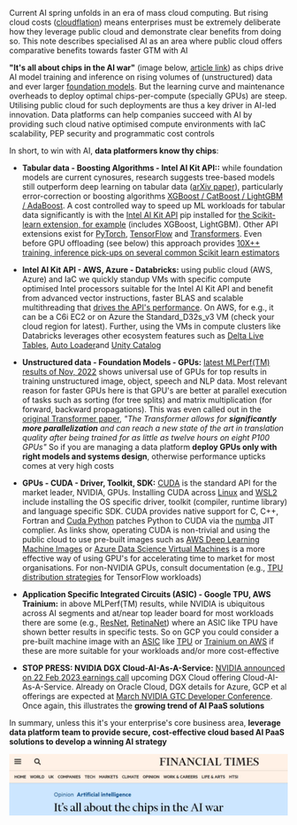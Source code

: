 Current AI spring unfolds in an era of mass cloud computing. But rising cloud costs ([cloudflation](https://www.forbes.com/sites/forbestechcouncil/2023/02/23/three-tips-to-navigate-cloud-flation/)) means enterprises must be extremely deliberate how they leverage public cloud and demonstrate clear benefits from doing so. This note describes specialised AI as an area where public cloud offers comparative benefits towards faster GTM with AI 

**"It's all about chips in the AI war"** (image below, [article link](https://www.ft.com/content/0a16c45f-5739-43ad-abdc-1b91afa83e0d)) as chips drive AI model training and inference on rising volumes of (unstructured) data and ever larger [foundation models](https://en.wikipedia.org/wiki/Foundation_models). But the learning curve and maintenance overheads to deploy optimal chips-per-compute (specially GPUs) are steep. Utilising public cloud for such deployments are thus a key driver in AI-led innovation. Data platforms can help companies succeed with AI by providing such cloud native optimised compute environments with IaC scalability, PEP security and programmatic cost controls  

In short, to win with AI, **data platformers know thy chips**: 

- **Tabular data - Boosting Algorithms - Intel AI Kit API::** while foundation models are current cynosures, research suggests tree-based models still outperform deep learning on tabular data ([arXiv paper](https://arxiv.org/abs/2207.08815)), particularly error-correction or boosting algorithms [XGBoost / CatBoost / LightGBM / AdaBoost](https://www.geeksforgeeks.org/gradientboosting-vs-adaboost-vs-xgboost-vs-catboost-vs-lightgbm/). A cost controlled way to speed up ML workloads for tabular data significantly is with the [Intel AI Kit API](https://www.intel.com/content/www/us/en/developer/tools/oneapi/ai-analytics-toolkit.html#gs.qdpxi0) pip installed for [the Scikit-learn extension, for example](https://pypi.org/project/scikit-learn-intelex/) (includes XGBoost, LightGBM). Other API extensions exist for [PyTorch](https://pypi.org/project/intel-extension-for-pytorch/), [TensorFlow](https://pypi.org/project/intel-extension-for-tensorflow/) and [Transformers](https://pypi.org/project/intel-extension-for-transformers/). Even before GPU offloading (see below) this approach provides [10X++ training, inference pick-ups on several common Scikit learn estimators](https://github.com/intel/scikit-learn-intelex#-acceleration) 

- **Intel AI Kit API - AWS, Azure - Databricks:** using public cloud (AWS, Azure) and IaC we quickly standup VMs with specific compute optimised Intel processors suitable for the Intel AI Kit API and benefit from advanced vector instructions, faster BLAS and scalable multithreading that [drives the API's performance](https://www.intel.com/content/www/us/en/developer/tools/oneapi/onedal.html#gs.r3jyga). On AWS, for e.g., it can be a C6i EC2 or on Azure the Standard_D32s_v3 VM (check your cloud region for latest). Further, using the VMs in compute clusters like Databricks leverages other ecosystem features such as [Delta Live Tables](https://www.databricks.com/product/delta-live-tables), [Auto Loader](https://learn.microsoft.com/en-us/azure/databricks/ingestion/auto-loader/)and [Unity Catalog](https://www.databricks.com/product/unity-catalog)  

- **Unstructured data - Foundation Models - GPUs:** [latest MLPerf(TM) results of Nov, 2022](https://mlcommons.org/en/training-normal-21/) shows universal use of GPUs for top results in training unstructured image, object, speech and NLP data. Most relevant reason for faster GPUs here is that GPU's are better at parallel execution of tasks such as sorting (for tree splits) and matrix multiplication (for forward, backward propagations). This was even called out in the [original Transformer paper](https://arxiv.org/abs/1706.03762), *"The Transformer allows for **significantly more parallelization** and can reach a new state of the art in translation quality after being trained for as little as twelve hours on eight P100 GPUs"* So if you are managing a data platform **deploy GPUs only with right models and systems design**, otherwise performance upticks comes at very high costs 

- **GPUs - CUDA - Driver, Toolkit, SDK:** [CUDA](https://en.wikipedia.org/wiki/CUDA) is the standard API for the market leader, NVIDIA, GPUs. Installing CUDA across [Linux](https://docs.nvidia.com/cuda/cuda-installation-guide-linux/index.html) and [WSL2](https://docs.nvidia.com/cuda/wsl-user-guide/index.html#getting-started-with-cuda-on-wsl) include installing the OS specific driver, toolkit (compiler, runtime library) and language specific SDK. CUDA provides native support for C, C++, Fortran and [Cuda Python](https://developer.nvidia.com/how-to-cuda-python) patches Python to CUDA via the [numba](https://numba.pydata.org/) JIT complier. As links show, operating CUDA is non-trivial and using the public cloud to use pre-built images such as [AWS Deep Learning Machine Images](https://aws.amazon.com/machine-learning/amis/) or [Azure Data Science Virtual Machines](https://azure.microsoft.com/en-us/products/virtual-machines/data-science-virtual-machines/) is a more effective way of using GPU's for accelerating time to market for most organisations. For non-NVIDIA GPUs, consult documentation (e.g., [TPU distribution strategies](https://www.tensorflow.org/guide/tpu#distribution_strategies) for TensorFlow workloads)

- **Application Specific Integrated Circuits (ASIC) - Google TPU, AWS Trainium:** in above MLPerf(TM) results, while NVIDIA is ubiquitous across AI segments and at/near top leader board for most workloads there are some (e.g., [ResNet](https://en.wikipedia.org/wiki/Residual_neural_network), [RetinaNet](https://paperswithcode.com/method/retinanet)) where an ASIC like TPU have shown better results in specific tests. So on GCP you could consider a pre-built machine image with an [ASIC](https://en.wikipedia.org/wiki/Application-specific_integrated_circuit) like [TPU](https://cloud.google.com/tpu/docs/tpus) or [Trainium on AWS](https://aws.amazon.com/machine-learning/trainium/) if these are more suitable for your workloads and/or more cost-effective 

- **STOP PRESS: NVIDIA DGX Cloud-AI-As-A-Service:** [NVIDIA announced on 22 Feb 2023 earnings call](https://www.crn.com/news/components-peripherals/nvidia-teases-dgx-cloud-ai-as-a-service-as-earnings-wow-wall-street) upcoming DGX Cloud offering Cloud-AI-As-A-Service. Already on Oracle Cloud, DGX details for Azure, GCP et al offerings are expected at [March NVIDIA GTC Developer Conference](https://www.nvidia.com/gtc/). Once again, this illustrates the **growing trend of AI PaaS solutions**  

In summary, unless this it's your enterprise's core business area, **leverage data platform team to provide secure, cost-effective cloud based AI PaaS solutions to develop a winning AI strategy** 

<p align="center">
  <img src="https://github.com/shanlodh/pragmaticdataplatformer/blob/main/004_KnowThyChips/Images/ChipsInAI.jpg" />
</p>